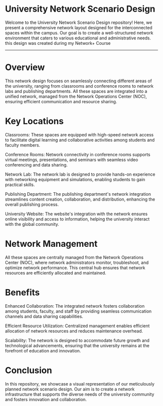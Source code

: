 # University Network Scenario Design
Welcome to the University Network Scenario Design repository! Here, we present a comprehensive network layout designed for the interconnected spaces within the campus. Our goal is to create a well-structured network environment that caters to various educational and administrative needs. this design was created during my Network+ Course
____________
# Overview
This network design focuses on seamlessly connecting different areas of the university, ranging from classrooms and conference rooms to network labs and publishing departments. All these spaces are integrated into a unified network, managed from the Network Operations Center (NOC), ensuring efficient communication and resource sharing.

# Key Locations
Classrooms: These spaces are equipped with high-speed network access to facilitate digital learning and collaborative activities among students and faculty members.

Conference Rooms: Network connectivity in conference rooms supports virtual meetings, presentations, and seminars with seamless video conferencing and data sharing.

Network Lab: The network lab is designed to provide hands-on experience with networking equipment and simulations, enabling students to gain practical skills.

Publishing Department: The publishing department's network integration streamlines content creation, collaboration, and distribution, enhancing the overall publishing process.

University Website: The website's integration with the network ensures online visibility and access to information, helping the university interact with the global community.

# Network Management
All these spaces are centrally managed from the Network Operations Center (NOC), where network administrators monitor, troubleshoot, and optimize network performance. This central hub ensures that network resources are efficiently allocated and maintained.

# Benefits
Enhanced Collaboration: The integrated network fosters collaboration among students, faculty, and staff by providing seamless communication channels and data sharing capabilities.

Efficient Resource Utilization: Centralized management enables efficient allocation of network resources and reduces maintenance overhead.

Scalability: The network is designed to accommodate future growth and technological advancements, ensuring that the university remains at the forefront of education and innovation.

# Conclusion
In this repository, we showcase a visual representation of our meticulously planned network scenario design. Our aim is to create a network infrastructure that supports the diverse needs of the university community and fosters innovation and collaboration.
